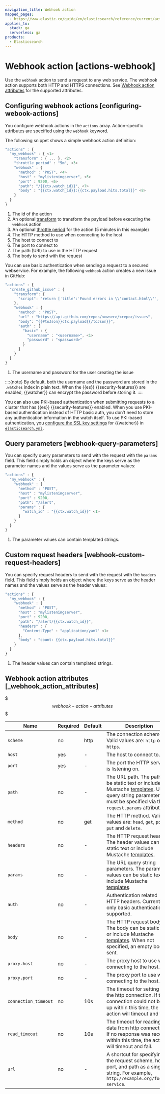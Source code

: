 ```yaml
---
navigation_title: Webhook action
mapped_pages:
  - https://www.elastic.co/guide/en/elasticsearch/reference/current/actions-webhook.html
applies_to:
  stack: ga
  serverless: ga
products:
  - Elasticsearch
---
```


# Webhook action [actions-webhook]

Use the `webhook` action to send a request to any web service. The webhook action supports both HTTP and HTTPS connections. See [Webhook action attributes](#webhook-action-attributes) for the supported attributes.

## Configuring webhook actions [configuring-webook-actions]

You configure webhook actions in the `actions` array. Action-specific attributes are specified using the `webhook` keyword.

The following snippet shows a simple webhook action definition:

```js
"actions" : {
  "my_webhook" : { <1>
    "transform" : { ... }, <2>
    "throttle_period" : "5m", <3>
    "webhook" : {
      "method" : "POST", <4>
      "host" : "mylisteningserver", <5>
      "port" : 9200, <6>
      "path": "/{{ctx.watch_id}}", <7>
      "body" : "{{ctx.watch_id}}:{{ctx.payload.hits.total}}" <8>
    }
  }
}
```

1. The id of the action
2. An optional [transform](transform.md) to transform the payload before executing the `webhook` action
3. An optional [throttle period](actions.md#actions-ack-throttle) for the action (5 minutes in this example)
4. The HTTP method to use when connecting to the host
5. The host to connect to
6. The port to connect to
7. The path (URI) to use in the HTTP request
8. The body to send with the request

You can use basic authentication when sending a request to a secured webservice. For example, the following `webhook` action creates a new issue in GitHub:

```js
"actions" : {
  "create_github_issue" : {
    "transform": {
      "script": "return ['title':'Found errors in \\'contact.html\\'', 'body' : 'Found ' + ctx.payload.hits.total + ' errors in the last 5 minutes', 'assignee' : 'web-admin', 'labels' : ['bug','sev2']]"
    },
    "webhook" : {
      "method" : "POST",
      "url" : "https://api.github.com/repos/<owner>/<repo>/issues",
      "body": "{{#toJson}}ctx.payload{{/toJson}}",
      "auth" : {
        "basic" : {
          "username" : "<username>", <1>
          "password" : "<password>"
        }
      }
    }
  }
}
```

1. The username and password for the user creating the issue

::::{note}
By default, both the username and the password are stored in the `.watches` index in plain text. When the {{es}} {{security-features}} are enabled, {{watcher}} can encrypt the password before storing it.
::::

You can also use PKI-based authentication when submitting requests to a cluster that has {{es}} {{security-features}} enabled. When you use PKI-based authentication instead of HTTP basic auth, you don’t need to store any authentication information in the watch itself. To use PKI-based authentication, you [configure the SSL key settings](elasticsearch://reference/elasticsearch/configuration-reference/watcher-settings.md#ssl-notification-settings) for {{watcher}} in [`elasticsearch.yml`](/deploy-manage/stack-settings.md).

## Query parameters [webhook-query-parameters]

You can specify query parameters to send with the request with the `params` field. This field simply holds an object where the keys serve as the parameter names and the values serve as the parameter values:

```js
"actions" : {
  "my_webhook" : {
    "webhook" : {
      "method" : "POST",
      "host" : "mylisteningserver",
      "port" : 9200,
      "path": "/alert",
      "params" : {
        "watch_id" : "{{ctx.watch_id}}" <1>
      }
    }
  }
}
```

1. The parameter values can contain templated strings.

## Custom request headers [webhook-custom-request-headers]

You can specify request headers to send with the request with the `headers` field. This field simply holds an object where the keys serve as the header names and the values serve as the header values:

```js
"actions" : {
  "my_webhook" : {
    "webhook" : {
      "method" : "POST",
      "host" : "mylisteningserver",
      "port" : 9200,
      "path": "/alert/{{ctx.watch_id}}",
      "headers" : {
        "Content-Type" : "application/yaml" <1>
      },
      "body" : "count: {{ctx.payload.hits.total}}"
    }
  }
}
```

1. The header values can contain templated strings.

## Webhook action attributes [_webhook_action_attributes]

$$$webhook-action-attributes$$$

| Name | Required | Default | Description |
| --- | --- | --- | --- |
| `scheme` | no | http | The connection scheme. Valid values are: `http` or `https`. |
| `host` | yes | - | The host to connect to. |
| `port` | yes | - | The port the HTTP service is listening on. |
| `path` | no | - | The URL path. The path can be static text or include Mustache                                                    [templates](how-watcher-works.md#templates). URL query string parameters must be                                                    specified via the `request.params` attribute. |
| `method` | no | get | The HTTP method. Valid values are: `head`, `get`, `post`, `put`                                                    and `delete`. |
| `headers` | no | - | The HTTP request headers. The header values can be static text                                                    or include Mustache [templates](how-watcher-works.md#templates). |
| `params` | no | - | The URL query string parameters. The parameter values can be                                                    static text or include Mustache [templates](how-watcher-works.md#templates). |
| `auth` | no | - | Authentication related HTTP headers. Currently, only basic                                                    authentication is supported. |
| `body` | no | - | The HTTP request body. The body can be static text or include                                                    Mustache [templates](how-watcher-works.md#templates). When not specified, an empty                                                    body is sent. |
| `proxy.host` | no | - | The proxy host to use when connecting to the host. |
| `proxy.port` | no | - | The proxy port to use when connecting to the host. |
| `connection_timeout` | no | 10s | The timeout for setting up the http connection. If the connection                                                    could not be set up within this time, the action will timeout and                                                    fail. |
| `read_timeout` | no | 10s | The timeout for reading data from http connection. If no response                                                    was received within this time, the action will timeout and fail. |
| `url` | no | - | A shortcut for specifying the request scheme, host, port, and                                                    path as a single string. For example, `http://example.org/foo/my-service`. |
